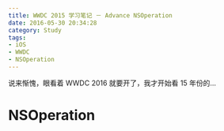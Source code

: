 ```yaml
---
title: WWDC 2015 学习笔记 － Advance NSOperation
date: 2016-05-30 20:34:28
category: Study
tags:
- iOS
- WWDC
- NSOperation
---
```


说来惭愧，眼看着 WWDC 2016 就要开了，我才开始看 15 年份的...
# NSOperation
